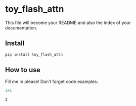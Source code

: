 # toy_flash_attn

<!-- WARNING: THIS FILE WAS AUTOGENERATED! DO NOT EDIT! -->

This file will become your README and also the index of your
documentation.

## Install

``` sh
pip install toy_flash_attn
```

## How to use

Fill me in please! Don’t forget code examples:

``` python
1+1
```

    2
